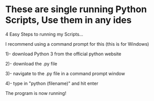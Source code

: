 # These are single running Python Scripts, Use them in any ides

4 Easy Steps to running my Scripts...

I recommend using a command prompt for this (this is for Windows)

1)- download Python 3 from the official python website

2)- download the .py file

3)- navigate to the .py file in a command prompt window

4)- type in "python (filename)" and hit enter

 The program is now running!
